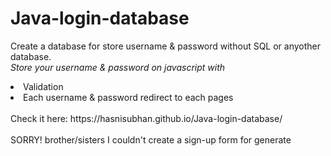 # Java-login-database
Create a database for store username & password without SQL or anyother database.<br>
*Store your username & password on javascript with*

<li>Validation</li>
<li>Each username & password redirect to each pages</li>
<br>
Check it here: https://hasnisubhan.github.io/Java-login-database/
<br><br>
SORRY! brother/sisters I couldn't create a sign-up form for generate 
